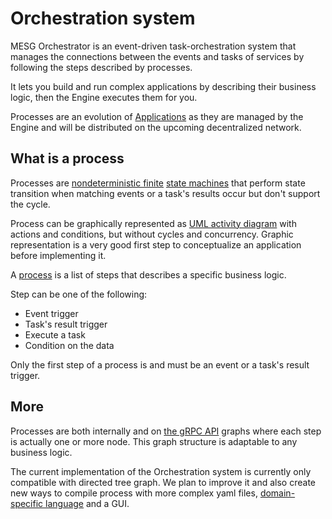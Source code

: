 # Orchestration system

MESG Orchestrator is an event-driven task-orchestration system that manages the connections between the events and tasks of services by following the steps described by processes.

It lets you build and run complex applications by describing their business logic, then the Engine executes them for you.

Processes are an evolution of [Applications](../application/) as they are managed by the Engine and will be distributed on the upcoming decentralized network.

<!-- TODO: Add schema on process -->

## What is a process

Processes are [nondeterministic finite](https://en.wikipedia.org/wiki/Nondeterministic_finite_automaton) [state machines](https://en.wikipedia.org/wiki/Finite-state_machine) that perform state transition when matching events or a task's results occur but don't support the cycle.

Process can be graphically represented as [UML activity diagram](https://en.wikipedia.org/wiki/Activity_diagram) with actions and conditions, but without cycles and concurrency. Graphic representation is a very good first step to conceptualize an application before implementing it.

A [process](process-file.md) is a list of steps that describes a specific business logic.

Step can be one of the following:
- Event trigger
- Task's result trigger
- Execute a task
- Condition on the data

Only the first step of a process is and must be an event or a task's result trigger.

## More

Processes are both internally and on [the gRPC API](../../api/process.md) graphs where each step is actually one or more node. This graph structure is adaptable to any business logic.

The current implementation of the Orchestration system is currently only compatible with directed tree graph. We plan to improve it and also create new ways to compile process with more complex yaml files, [domain-specific language](https://en.wikipedia.org/wiki/Domain-specific_language) and a GUI.
